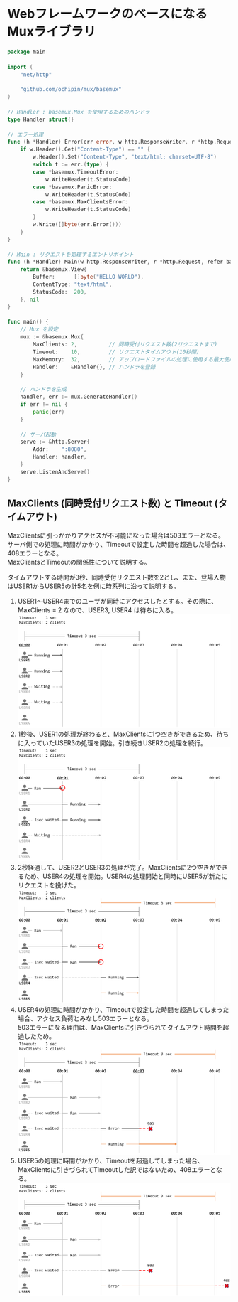 WebフレームワークのベースになるMuxライブラリ
===

```go
package main

import (
	"net/http"

	"github.com/ochipin/mux/basemux"
)

// Handler : basemux.Mux を使用するためのハンドラ
type Handler struct{}

// エラー処理
func (h *Handler) Error(err error, w http.ResponseWriter, r *http.Request) {
	if w.Header().Get("Content-Type") == "" {
		w.Header().Set("Content-Type", "text/html; charset=UTF-8")
		switch t := err.(type) {
		case *basemux.TimeoutError:
			w.WriteHeader(t.StatusCode)
		case *basemux.PanicError:
			w.WriteHeader(t.StatusCode)
		case *basemux.MaxClientsError:
			w.WriteHeader(t.StatusCode)
		}
		w.Write([]byte(err.Error()))
	}
}

// Main : リクエストを処理するエントリポイント
func (h *Handler) Main(w http.ResponseWriter, r *http.Request, refer basemux.Referer, v *basemux.Values) (basemux.Render, error) {
	return &basemux.View{
		Buffer:      []byte("HELLO WORLD"),
		ContentType: "text/html",
		StatusCode:  200,
	}, nil
}

func main() {
	// Mux を設定
	mux := &basemux.Mux{
		MaxClients: 2,          // 同時受付リクエスト数(2リクエストまで)
		Timeout:    10,         // リクエストタイムアウト(10秒間)
		MaxMemory:  32,         // アップロードファイルの処理に使用する最大使用メモリ量(32MB)
		Handler:    &Handler{}, // ハンドラを登録
	}

	// ハンドラを生成
	handler, err := mux.GenerateHandler()
	if err != nil {
		panic(err)
	}

	// サーバ起動
	serve := &http.Server{
		Addr:    ":8080",
		Handler: handler,
	}
	serve.ListenAndServe()
}
```

## MaxClients (同時受付リクエスト数) と Timeout (タイムアウト)

MaxClientsに引っかかりアクセスが不可能になった場合は503エラーとなる。  
サーバ側での処理に時間がかかり、Timeoutで設定した時間を超過した場合は、408エラーとなる。  
MaxClientsとTimeoutの関係性について説明する。

タイムアウトする時間が3秒、同時受付リクエスト数を2とし、また、登場人物はUSER1からUSER5の計5名を例に時系列に沿って説明する。

1. USER1〜USER4までのユーザが同時にアクセスしたとする。その際に、MaxClients = 2 なので、USER3, USER4 は待ちに入る。  
![](images/maxclients1.png)   
2. 1秒後、USER1の処理が終わると、MaxClientsに1つ空きができるため、待ちに入っていたUSER3の処理を開始。引き続きUSER2の処理を続行。  
![](images/maxclients2.png)  
3. 2秒経過して、USER2とUSER3の処理が完了。MaxClientsに2つ空きができるため、USER4の処理を開始。USER4の処理開始と同時にUSER5が新たにリクエストを投げた。  
![](images/maxclients3.png)  
4. USER4の処理に時間がかかり、Timeoutで設定した時間を超過してしまった場合、アクセス負荷とみなし503エラーとなる。  
503エラーになる理由は、MaxClientsに引きづられてタイムアウト時間を超過したため。   
![](images/maxclients4.png)  
5. USER5の処理に時間がかかり、Timeoutを超過してしまった場合、MaxClientsに引きづられてTimeoutした訳ではないため、408エラーとなる。  
![](images/maxclients5.png)